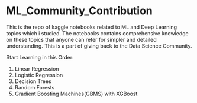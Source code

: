 # ML_Community_Contribution

This is the repo of kaggle notebooks related to ML and Deep Learning topics which i studied. The notebooks contains comprehensive knowledge on these topics that anyone can refer for simpler and detailed understanding. This is a part of giving back to the Data Science Community.

Start Learning in this Order:
1. Linear Regression
2. Logistic Regression
3. Decision Trees
4. Random Forests
5. Gradient Boosting Machines(GBMS) with XGBoost
